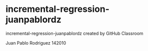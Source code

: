 # incremental-regression-juanpablordz
incremental-regression-juanpablordz created by GitHub Classroom

Juan Pablo Rodriguez
142010
